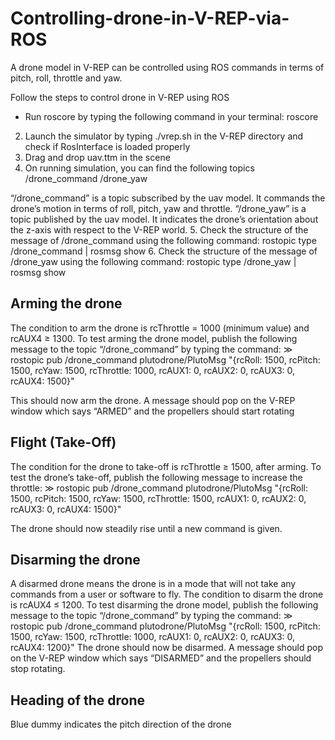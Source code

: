 # Controlling-drone-in-V-REP-via-ROS
A drone model in V-REP can be controlled using ROS commands in terms of pitch, roll, throttle and yaw.

Follow the steps to control drone in V-REP using ROS
- Run roscore by typing the following command in your terminal:
roscore
2. Launch the simulator by typing ./vrep.sh in the V-REP directory and check if RosInterface is loaded properly
3. Drag and drop uav.ttm in the scene
4. On running simulation, you can find the following topics 
/drone_command /drone_yaw

“/drone_command” is a topic subscribed by the uav model. It commands the drone’s motion in terms of roll, pitch, yaw and throttle.
“/drone_yaw” is a topic published by the uav model. It indicates the drone’s orientation about the z-axis with respect to the V-REP world.
5. Check the structure of the message of /drone_command using the following command:
rostopic type /drone_command | rosmsg show
6. Check the structure of the message of /drone_yaw using the following command:
rostopic type /drone_yaw | rosmsg show


## Arming the drone
The condition to arm the drone is rcThrottle = 1000 (minimum value) and rcAUX4 ≥ 1300. To test arming the drone model, publish the following message to the topic “/drone_command” by typing the command:
≫ rostopic pub /drone_command plutodrone/PlutoMsg "{rcRoll: 1500,
rcPitch: 1500, rcYaw: 1500, rcThrottle: 1000, rcAUX1: 0, rcAUX2:
0, rcAUX3: 0, rcAUX4: 1500}"

This should now arm the drone. A message should pop on the V-REP window which says “ARMED” and the
propellers should start rotating


## Flight (Take-Off)
The condition for the drone to take-off is rcThrottle ≥ 1500, after arming. To test the drone’s take-off, publish the following message to increase the throttle:
≫ rostopic pub /drone_command plutodrone/PlutoMsg "{rcRoll: 1500,
rcPitch: 1500, rcYaw: 1500, rcThrottle: 1500, rcAUX1: 0, rcAUX2:
0, rcAUX3: 0, rcAUX4: 1500}"

The drone should now steadily rise until a new command is given.

## Disarming the drone
A disarmed drone means the drone is in a mode that will not take any commands from a user or software to
fly.
The condition to disarm the drone is rcAUX4 ≤ 1200. To test disarming the drone model, publish the following
message to the topic “/drone_command” by typing the command:
≫ rostopic pub /drone_command plutodrone/PlutoMsg "{rcRoll: 1500,
rcPitch: 1500, rcYaw: 1500, rcThrottle: 1000, rcAUX1: 0, rcAUX2:
0, rcAUX3: 0, rcAUX4: 1200}"
The drone should now be disarmed. A message should pop on the V-REP window which says “DISARMED”
and the propellers should stop rotating.

## Heading of the drone
Blue dummy indicates the pitch direction of the drone
